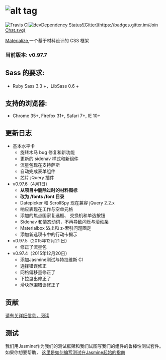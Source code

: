 ![alt tag](https://raw.github.com/dogfalo/materialize/master/images/materialize.gif)
===========

[![Travis CI](https://travis-ci.org/Dogfalo/materialize.svg?branch=master)](https://travis-ci.org/Dogfalo/materialize)[![devDependency Status](https://david-dm.org/Dogfalo/materialize/dev-status.svg)](https://david-dm.org/Dogfalo/materialize#info=devDependencies)[![Gitter](https://badges.gitter.im/Join Chat.svg)](https://gitter.im/Dogfalo/materialize?utm_source=badge&utm_medium=badge&utm_campaign=pr-badge&utm_content=badge)

[Materialize](http://materializecss.com/),一个基于材料设计的 CSS 框架

### 当前版本: v0.97.7

## Sass 的要求:
- Ruby Sass 3.3 +，LibSass 0.6 +

## 支持的浏览器:
- Chrome 35+, Firefox 31+, Safari 7+, IE 10+

## 更新日志
- 基本水平卡
  - 旋转木马 bug 修复和新功能
  - 更新的 sidenav 样式和新组件
  - 流星包现在支持萨斯
  - 自动完成表单组件
  - 芯片 jQuery 插件
- v0.97.6（4月1日）
  - **从项目中删除过时的材料图标**
  - **改为 /fonts /font 目录**
  - Datepicker 和 ScrollSpy 现在兼容 jQuery 2.2.x
  - 响应表现在工作与空单元格
  - 添加的焦点国家复选框、 交换机和单选按钮
  - Sidenav 和情态动词，不再导致闪烁与滚动条
  - Materialbox 溢出和 z-索引问题固定
  - 添加新选项卡中的行动卡揭示
- v0.97.5（2015年12月21 日）
  - 修正了流星包
- v0.97.4（2015年12月20日）
  - 添加Jasmine测试与特拉维斯 CI
  - 选择错误修正
  - 网格偏移量修正了
  - 下拉溢出修正了
  - 滑块范围错误修正了



## 贡献
[请有关详细信息，阅读](CONTRIBUTING.md)

## 测试
我们用Jasmine作为我们的测试框架和我们试图写我们的组件的鲁棒性测试套件。如果你想要帮助， [这里是如何编写测试在Jasmine起始的指南](https://docs.google.com/document/d/1dVM6qGt_b_y9RRhr9X7oZfFydaJIEqB9CT7yekv-4XE/edit?usp=sharing)
